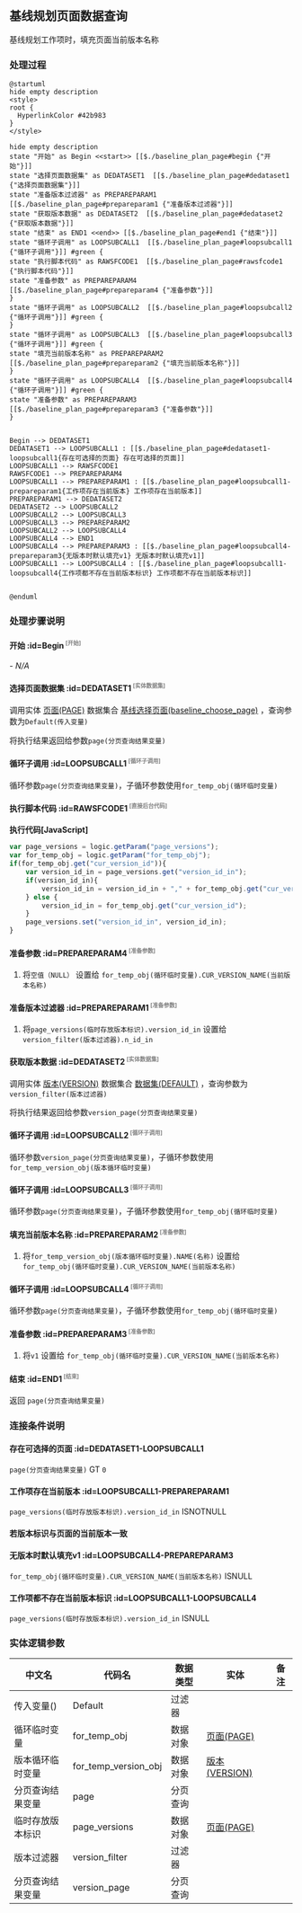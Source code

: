 ## 基线规划页面数据查询 <!-- {docsify-ignore-all} -->

   基线规划工作项时，填充页面当前版本名称

### 处理过程

```plantuml
@startuml
hide empty description
<style>
root {
  HyperlinkColor #42b983
}
</style>

hide empty description
state "开始" as Begin <<start>> [[$./baseline_plan_page#begin {"开始"}]]
state "选择页面数据集" as DEDATASET1  [[$./baseline_plan_page#dedataset1 {"选择页面数据集"}]]
state "准备版本过滤器" as PREPAREPARAM1  [[$./baseline_plan_page#prepareparam1 {"准备版本过滤器"}]]
state "获取版本数据" as DEDATASET2  [[$./baseline_plan_page#dedataset2 {"获取版本数据"}]]
state "结束" as END1 <<end>> [[$./baseline_plan_page#end1 {"结束"}]]
state "循环子调用" as LOOPSUBCALL1  [[$./baseline_plan_page#loopsubcall1 {"循环子调用"}]] #green {
state "执行脚本代码" as RAWSFCODE1  [[$./baseline_plan_page#rawsfcode1 {"执行脚本代码"}]]
state "准备参数" as PREPAREPARAM4  [[$./baseline_plan_page#prepareparam4 {"准备参数"}]]
}
state "循环子调用" as LOOPSUBCALL2  [[$./baseline_plan_page#loopsubcall2 {"循环子调用"}]] #green {
}
state "循环子调用" as LOOPSUBCALL3  [[$./baseline_plan_page#loopsubcall3 {"循环子调用"}]] #green {
state "填充当前版本名称" as PREPAREPARAM2  [[$./baseline_plan_page#prepareparam2 {"填充当前版本名称"}]]
}
state "循环子调用" as LOOPSUBCALL4  [[$./baseline_plan_page#loopsubcall4 {"循环子调用"}]] #green {
state "准备参数" as PREPAREPARAM3  [[$./baseline_plan_page#prepareparam3 {"准备参数"}]]
}


Begin --> DEDATASET1
DEDATASET1 --> LOOPSUBCALL1 : [[$./baseline_plan_page#dedataset1-loopsubcall1{存在可选择的页面} 存在可选择的页面]]
LOOPSUBCALL1 --> RAWSFCODE1
RAWSFCODE1 --> PREPAREPARAM4
LOOPSUBCALL1 --> PREPAREPARAM1 : [[$./baseline_plan_page#loopsubcall1-prepareparam1{工作项存在当前版本} 工作项存在当前版本]]
PREPAREPARAM1 --> DEDATASET2
DEDATASET2 --> LOOPSUBCALL2
LOOPSUBCALL2 --> LOOPSUBCALL3
LOOPSUBCALL3 --> PREPAREPARAM2
LOOPSUBCALL2 --> LOOPSUBCALL4
LOOPSUBCALL4 --> END1
LOOPSUBCALL4 --> PREPAREPARAM3 : [[$./baseline_plan_page#loopsubcall4-prepareparam3{无版本时默认填充v1} 无版本时默认填充v1]]
LOOPSUBCALL1 --> LOOPSUBCALL4 : [[$./baseline_plan_page#loopsubcall1-loopsubcall4{工作项都不存在当前版本标识} 工作项都不存在当前版本标识]]


@enduml
```


### 处理步骤说明

#### 开始 :id=Begin<sup class="footnote-symbol"> <font color=gray size=1>[开始]</font></sup>



*- N/A*
#### 选择页面数据集 :id=DEDATASET1<sup class="footnote-symbol"> <font color=gray size=1>[实体数据集]</font></sup>



调用实体 [页面(PAGE)](module/Wiki/article_page.md) 数据集合 [基线选择页面(baseline_choose_page)](module/Wiki/article_page#数据集合) ，查询参数为`Default(传入变量)`

将执行结果返回给参数`page(分页查询结果变量)`

#### 循环子调用 :id=LOOPSUBCALL1<sup class="footnote-symbol"> <font color=gray size=1>[循环子调用]</font></sup>



循环参数`page(分页查询结果变量)`，子循环参数使用`for_temp_obj(循环临时变量)`
#### 执行脚本代码 :id=RAWSFCODE1<sup class="footnote-symbol"> <font color=gray size=1>[直接后台代码]</font></sup>



<p class="panel-title"><b>执行代码[JavaScript]</b></p>

```javascript
var page_versions = logic.getParam("page_versions");
var for_temp_obj = logic.getParam("for_temp_obj");
if(for_temp_obj.get("cur_version_id")){
    var version_id_in = page_versions.get("version_id_in");
    if(version_id_in){
        version_id_in = version_id_in + "," + for_temp_obj.get("cur_version_id");
    } else {
        version_id_in = for_temp_obj.get("cur_version_id");
    }
    page_versions.set("version_id_in", version_id_in);
}
```

#### 准备参数 :id=PREPAREPARAM4<sup class="footnote-symbol"> <font color=gray size=1>[准备参数]</font></sup>



1. 将`空值（NULL）` 设置给  `for_temp_obj(循环临时变量).CUR_VERSION_NAME(当前版本名称)`

#### 准备版本过滤器 :id=PREPAREPARAM1<sup class="footnote-symbol"> <font color=gray size=1>[准备参数]</font></sup>



1. 将`page_versions(临时存放版本标识).version_id_in` 设置给  `version_filter(版本过滤器).n_id_in`

#### 获取版本数据 :id=DEDATASET2<sup class="footnote-symbol"> <font color=gray size=1>[实体数据集]</font></sup>



调用实体 [版本(VERSION)](module/Base/version.md) 数据集合 [数据集(DEFAULT)](module/Base/version#数据集合) ，查询参数为`version_filter(版本过滤器)`

将执行结果返回给参数`version_page(分页查询结果变量)`

#### 循环子调用 :id=LOOPSUBCALL2<sup class="footnote-symbol"> <font color=gray size=1>[循环子调用]</font></sup>



循环参数`version_page(分页查询结果变量)`，子循环参数使用`for_temp_version_obj(版本循环临时变量)`
#### 循环子调用 :id=LOOPSUBCALL3<sup class="footnote-symbol"> <font color=gray size=1>[循环子调用]</font></sup>



循环参数`page(分页查询结果变量)`，子循环参数使用`for_temp_obj(循环临时变量)`
#### 填充当前版本名称 :id=PREPAREPARAM2<sup class="footnote-symbol"> <font color=gray size=1>[准备参数]</font></sup>



1. 将`for_temp_version_obj(版本循环临时变量).NAME(名称)` 设置给  `for_temp_obj(循环临时变量).CUR_VERSION_NAME(当前版本名称)`

#### 循环子调用 :id=LOOPSUBCALL4<sup class="footnote-symbol"> <font color=gray size=1>[循环子调用]</font></sup>



循环参数`page(分页查询结果变量)`，子循环参数使用`for_temp_obj(循环临时变量)`
#### 准备参数 :id=PREPAREPARAM3<sup class="footnote-symbol"> <font color=gray size=1>[准备参数]</font></sup>



1. 将`v1` 设置给  `for_temp_obj(循环临时变量).CUR_VERSION_NAME(当前版本名称)`

#### 结束 :id=END1<sup class="footnote-symbol"> <font color=gray size=1>[结束]</font></sup>



返回 `page(分页查询结果变量)`


### 连接条件说明
#### 存在可选择的页面 :id=DEDATASET1-LOOPSUBCALL1

`page(分页查询结果变量)` GT `0`
#### 工作项存在当前版本 :id=LOOPSUBCALL1-PREPAREPARAM1

`page_versions(临时存放版本标识).version_id_in` ISNOTNULL
#### 若版本标识与页面的当前版本一致 


#### 无版本时默认填充v1 :id=LOOPSUBCALL4-PREPAREPARAM3

`for_temp_obj(循环临时变量).CUR_VERSION_NAME(当前版本名称)` ISNULL
#### 工作项都不存在当前版本标识 :id=LOOPSUBCALL1-LOOPSUBCALL4

`page_versions(临时存放版本标识).version_id_in` ISNULL


### 实体逻辑参数

|    中文名   |    代码名    |  数据类型    |  实体   |备注 |
| --------| --------| -------- | -------- | --------   |
|传入变量(<i class="fa fa-check"/></i>)|Default|过滤器|||
|循环临时变量|for_temp_obj|数据对象|[页面(PAGE)](module/Wiki/article_page.md)||
|版本循环临时变量|for_temp_version_obj|数据对象|[版本(VERSION)](module/Base/version.md)||
|分页查询结果变量|page|分页查询|||
|临时存放版本标识|page_versions|数据对象|[页面(PAGE)](module/Wiki/article_page.md)||
|版本过滤器|version_filter|过滤器|||
|分页查询结果变量|version_page|分页查询|||

